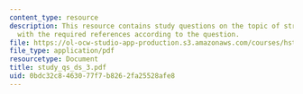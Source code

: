 ```yaml
---
content_type: resource
description: This resource contains study questions on the topic of stria and EP along
  with the required references according to the question.
file: https://ol-ocw-studio-app-production.s3.amazonaws.com/courses/hst-721-the-peripheral-auditory-system-fall-2005/0bdc32c8463077f7b8262fa25528afe8_study_qs_ds_3.pdf
file_type: application/pdf
resourcetype: Document
title: study_qs_ds_3.pdf
uid: 0bdc32c8-4630-77f7-b826-2fa25528afe8
---
```

